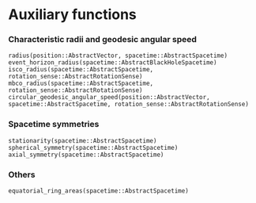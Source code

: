 # Auxiliary functions

### Characteristic radii and geodesic angular speed

```@docs
radius(position::AbstractVector, spacetime::AbstractSpacetime)
event_horizon_radius(spacetime::AbstractBlackHoleSpacetime)
isco_radius(spacetime::AbstractSpacetime, rotation_sense::AbstractRotationSense)
mbco_radius(spacetime::AbstractSpacetime, rotation_sense::AbstractRotationSense)
circular_geodesic_angular_speed(position::AbstractVector, spacetime::AbstractSpacetime, rotation_sense::AbstractRotationSense)
```

### Spacetime symmetries

```@docs
stationarity(spacetime::AbstractSpacetime)
spherical_symmetry(spacetime::AbstractSpacetime)
axial_symmetry(spacetime::AbstractSpacetime)
```

### Others

```@docs
equatorial_ring_areas(spacetime::AbstractSpacetime)
```
